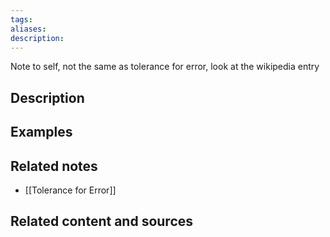 ```yaml
---
tags: 
aliases: 
description:
---
```

Note to self, not the same as tolerance for error, look at the wikipedia entry 
## Description


## Examples 


## Related notes 
- [[Tolerance for Error]]

## Related content and sources

